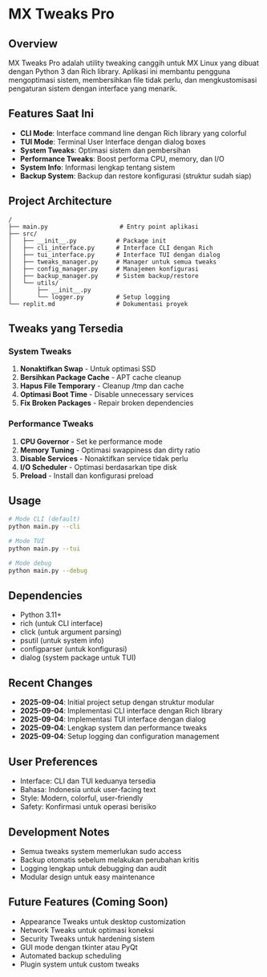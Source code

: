 # MX Tweaks Pro

## Overview
MX Tweaks Pro adalah utility tweaking canggih untuk MX Linux yang dibuat dengan Python 3 dan Rich library. Aplikasi ini membantu pengguna mengoptimasi sistem, membersihkan file tidak perlu, dan mengkustomisasi pengaturan sistem dengan interface yang menarik.

## Features Saat Ini
- **CLI Mode**: Interface command line dengan Rich library yang colorful
- **TUI Mode**: Terminal User Interface dengan dialog boxes
- **System Tweaks**: Optimasi sistem dan pembersihan
- **Performance Tweaks**: Boost performa CPU, memory, dan I/O
- **System Info**: Informasi lengkap tentang sistem
- **Backup System**: Backup dan restore konfigurasi (struktur sudah siap)

## Project Architecture
```
/
├── main.py                    # Entry point aplikasi
├── src/
│   ├── __init__.py           # Package init
│   ├── cli_interface.py      # Interface CLI dengan Rich
│   ├── tui_interface.py      # Interface TUI dengan dialog
│   ├── tweaks_manager.py     # Manager untuk semua tweaks
│   ├── config_manager.py     # Manajemen konfigurasi
│   ├── backup_manager.py     # Sistem backup/restore
│   └── utils/
│       ├── __init__.py
│       └── logger.py         # Setup logging
└── replit.md                 # Dokumentasi proyek
```

## Tweaks yang Tersedia

### System Tweaks
1. **Nonaktifkan Swap** - Untuk optimasi SSD
2. **Bersihkan Package Cache** - APT cache cleanup
3. **Hapus File Temporary** - Cleanup /tmp dan cache
4. **Optimasi Boot Time** - Disable unnecessary services
5. **Fix Broken Packages** - Repair broken dependencies

### Performance Tweaks
1. **CPU Governor** - Set ke performance mode
2. **Memory Tuning** - Optimasi swappiness dan dirty ratio
3. **Disable Services** - Nonaktifkan service tidak perlu
4. **I/O Scheduler** - Optimasi berdasarkan tipe disk
5. **Preload** - Install dan konfigurasi preload

## Usage
```bash
# Mode CLI (default)
python main.py --cli

# Mode TUI
python main.py --tui

# Mode debug
python main.py --debug
```

## Dependencies
- Python 3.11+
- rich (untuk CLI interface)
- click (untuk argument parsing)
- psutil (untuk system info)
- configparser (untuk konfigurasi)
- dialog (system package untuk TUI)

## Recent Changes
- **2025-09-04**: Initial project setup dengan struktur modular
- **2025-09-04**: Implementasi CLI interface dengan Rich library
- **2025-09-04**: Implementasi TUI interface dengan dialog
- **2025-09-04**: Lengkap system dan performance tweaks
- **2025-09-04**: Setup logging dan configuration management

## User Preferences
- Interface: CLI dan TUI keduanya tersedia
- Bahasa: Indonesia untuk user-facing text
- Style: Modern, colorful, user-friendly
- Safety: Konfirmasi untuk operasi berisiko

## Development Notes
- Semua tweaks system memerlukan sudo access
- Backup otomatis sebelum melakukan perubahan kritis
- Logging lengkap untuk debugging dan audit
- Modular design untuk easy maintenance

## Future Features (Coming Soon)
- Appearance Tweaks untuk desktop customization
- Network Tweaks untuk optimasi koneksi
- Security Tweaks untuk hardening sistem
- GUI mode dengan tkinter atau PyQt
- Automated backup scheduling
- Plugin system untuk custom tweaks
